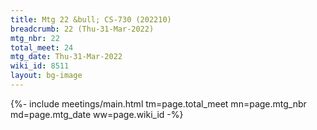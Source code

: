 ```yaml
---
title: Mtg 22 &bull; CS-730 (202210)
breadcrumb: 22 (Thu-31-Mar-2022)
mtg_nbr: 22
total_meet: 24
mtg_date: Thu-31-Mar-2022
wiki_id: 8511
layout: bg-image
---
```


{%- include meetings/main.html
    tm=page.total_meet
    mn=page.mtg_nbr
    md=page.mtg_date
    ww=page.wiki_id
-%}
